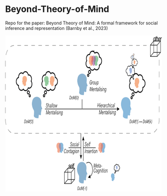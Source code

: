 # Beyond-Theory-of-Mind
Repo for the paper: Beyond Theory of Mind: A formal framework for social inference and representation (Barnby et al., 2023)

<img src="Figure1_Framework.png"  width="637" height="502">
